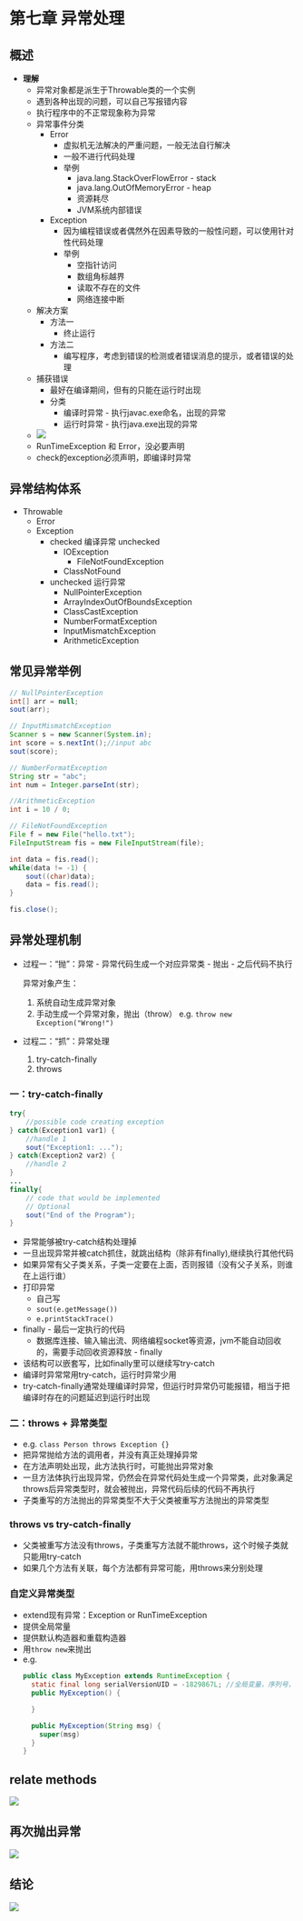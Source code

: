 # 第七章 异常处理

## 概述

* **理解**
  * 异常对象都是派生于Throwable类的一个实例
  * 遇到各种出现的问题，可以自己写报错内容
  * 执行程序中的不正常现象称为异常
  * 异常事件分类
    * Error
      * 虚拟机无法解决的严重问题，一般无法自行解决
      * 一般不进行代码处理
      * 举例
        * java.lang.StackOverFlowError - stack
        * java.lang.OutOfMemoryError - heap
        * 资源耗尽
        * JVM系统内部错误
    * Exception
      * 因为编程错误或者偶然外在因素导致的一般性问题，可以使用针对性代码处理
      * 举例
        * 空指针访问
        * 数组角标越界
        * 读取不存在的文件
        * 网络连接中断
  * 解决方案
    * 方法一
      * 终止运行
    * 方法二
      * 编写程序，考虑到错误的检测或者错误消息的提示，或者错误的处理
  * 捕获错误
    * 最好在编译期间，但有的只能在运行时出现
    * 分类
      * 编译时异常 - 执行javac.exe命名，出现的异常
      * 运行时异常 - 执行java.exe出现的异常
  * ![](picture/exception_note.png)
  * RunTimeException 和 Error，没必要声明
  * check的exception必须声明，即编译时异常

## 异常结构体系

* Throwable
  * Error
  * Exception
    * checked 编译异常 unchecked
      * IOException
        * FileNotFoundException
      * ClassNotFound
    * unchecked 运行异常
      * NullPointerException
      * ArrayIndexOutOfBoundsException
      * ClassCastException
      * NumberFormatException
      * InputMismatchException
      * ArithmeticException

## 常见异常举例

```java
// NullPointerException
int[] arr = null;
sout(arr);

// InputMismatchException
Scanner s = new Scanner(System.in);
int score = s.nextInt();//input abc
sout(score);

// NumberFormatException
String str = "abc";
int num = Integer.parseInt(str);

//ArithmeticException
int i = 10 / 0;

// FileNotFoundException
File f = new File("hello.txt");
FileInputStream fis = new FileInputStream(file);

int data = fis.read();
while(data != -1) {
    sout((char)data);
    data = fis.read();
}

fis.close();
```

## 异常处理机制

* 过程一：“抛”：异常 - 异常代码生成一个对应异常类 - 抛出 - 之后代码不执行
  
  异常对象产生：
  1. 系统自动生成异常对象
  2. 手动生成一个异常对象，抛出（throw） e.g. ```throw new Exception("Wrong!")```
* 过程二：“抓”：异常处理
  1. try-catch-finally
  2. throws

### 一：try-catch-finally

```java
try{
    //possible code creating exception
} catch(Exception1 var1) {
    //handle 1
    sout("Exception1: ...");
} catch(Exception2 var2) {
    //handle 2
}
...
finally{
    // code that would be implemented
    // Optional
    sout("End of the Program");
}
```
* 异常能够被try-catch结构处理掉
* 一旦出现异常并被catch抓住，就跳出结构（除非有finally),继续执行其他代码
* 如果异常有父子类关系，子类一定要在上面，否则报错（没有父子关系，则谁在上运行谁）
* 打印异常
  * 自己写
  * `sout(e.getMessage())`
  * `e.printStackTrace()`
* finally - 最后一定执行的代码
  * 数据库连接、输入输出流、网络编程socket等资源，jvm不能自动回收的，需要手动回收资源释放 - finally
* 该结构可以嵌套写，比如finally里可以继续写try-catch
* 编译时异常常用try-catch，运行时异常少用
* try-catch-finally通常处理编译时异常，但运行时异常仍可能报错，相当于把编译时存在的问题延迟到运行时出现

### 二：throws + 异常类型
* e.g. ```class Person throws Exception {}```
* 把异常抛给方法的调用者，并没有真正处理掉异常
* 在方法声明处出现，此方法执行时，可能抛出异常对象
* 一旦方法体执行出现异常，仍然会在异常代码处生成一个异常类，此对象满足throws后异常类型时，就会被抛出，异常代码后续的代码不再执行
* 子类重写的方法抛出的异常类型不大于父类被重写方法抛出的异常类型

### throws vs try-catch-finally
* 父类被重写方法没有throws，子类重写方法就不能throws，这个时候子类就只能用try-catch
* 如果几个方法有关联，每个方法都有异常可能，用throws来分别处理

### 自定义异常类型
* extend现有异常：Exception or RunTimeException
* 提供全局常量
* 提供默认构造器和重载构造器
* 用`throw new`来抛出
* e.g.
  ```java
  public class MyException extends RuntimeException {
    static final long serialVersionUID = -1829867L; //全局变量，序列号，可以理解为唯一标志
    public MyException() {

    }

    public MyException(String msg) {
      super(msg)
    }
  }
  ```

## relate methods
![](picture/relate_methods_throw.png)

## 再次抛出异常
![](picture/throw_exception_again.png)

## 结论

![](picture/exception_summary.png)